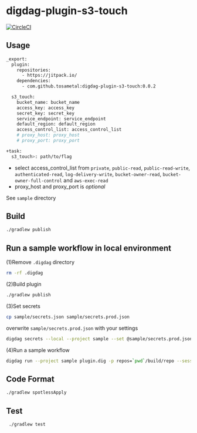 # digdag-plugin-s3-touch
  
[![CircleCI](https://circleci.com/gh/tosametal/digdag-plugin-s3-touch.svg?style=svg)](https://circleci.com/gh/tosametal/digdag-plugin-s3-touch)

## Usage
```bash
_export:
  plugin:
    repositories:
      - https://jitpack.io/
    dependencies:
      - com.github.tosametal:digdag-plugin-s3-touch:0.0.2

  s3_touch:
    bucket_name: bucket_name
    access_key: access_key
    secret_key: secret_key
    service_endpoint: service_endpoint
    default_region: default_region
    access_control_list: access_control_list
    # proxy_host: proxy_host
    # proxy_port: proxy_port

+task:
  s3_touch>: path/to/flag
```
- select access_control_list from `private`, `public-read`, `public-read-write`, `authenticated-read`, `log-delivery-write`, `bucket-owner-read`, `bucket-owner-full-control` and `aws-exec-read`
- proxy_host and proxy_port is *optional*
  
  
See `sample` directory

## Build
```bash
./gradlew publish
```

## Run a sample workflow in local environment
(1)Remove `.digdag` directory
```bash
rm -rf .digdag
```

(2)Build plugin
```bash
./gradlew publish
```

(3)Set secrets
```bash
cp sample/secrets.json sample/secrets.prod.json
```

overwrite `sample/secrets.prod.json` with your settings

```bash
digdag secrets --local --project sample --set @sample/secrets.prod.json
```
  
(4)Run a sample workflow
```bash
digdag run --project sample plugin.dig -p repos=`pwd`/build/repo --session "2018-12-15 00:00:00"
```

## Code Format
```bash
./gradlew spotlessApply
```

## Test
```bash
 ./gradlew test
```
